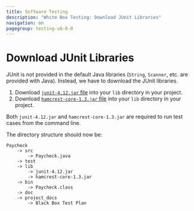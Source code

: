 ```yaml
---
title: Software Testing
description: "White Box Testing: Download JUnit Libraries"
navigation: on
pagegroup: testing-v6-0-0
--- 
```



# Download JUnit Libraries

JUnit is not provided in the default Java libraries (`String`, `Scanner`, etc. are provided with Java). Instead, we have to download the JUnit libraries.

<!---
   1. Browse to the [JUnit Github project](https://github.com/junit-team/junit4/wiki/Download-and-Install), and download `junit-4.12.jar` into your `lib` directory in your project.
   2. Also download `hamcrest-core-1.3.jar` into your `lib` directory in your project.
--->


   1. Download [`junit-4.12.jar` file](../../lib/junit-4.12.jar) into your `lib` directory in your project.
   2. Download [`hamcrest-core-1.3.jar` file](../../lib/hamcrest-core-1.3.jar) into your `lib` directory in your project.
   
Both `junit-4.12.jar` and `hamcrest-core-1.3.jar` are required to run test cases from the command line.
   
The directory structure should now be:

```
Paycheck
    -> src 
        -> Paycheck.java
    -> test
    -> lib 
        -> junit-4.12.jar
        -> hamcrest-core-1.3.jar
    -> bin
        -> Paycheck.class
    -> doc
    -> project_docs
        -> Black Box Test Plan
```   

